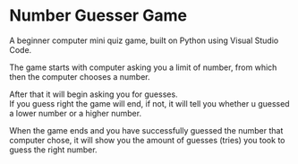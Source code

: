 <h1> Number Guesser Game </h1>

<p> A beginner computer mini quiz game, built on Python using Visual Studio Code. </p>

<p> The game starts with computer asking you a limit of number, from which then the computer chooses a number.</p>
<p> After that it will begin asking you for guesses. <br> If you guess right the game will end, if not, it will tell you whether u guessed a lower number or a higher number. </p>
<p> When the game ends and you have successfully guessed the number that computer chose, it will show you the amount of guesses (tries) you took to guess the right number. </p>
